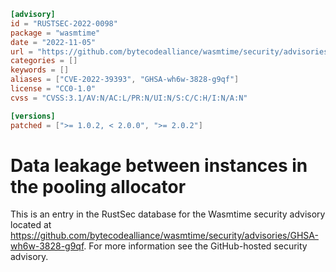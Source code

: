 ```toml
[advisory]
id = "RUSTSEC-2022-0098"
package = "wasmtime"
date = "2022-11-05"
url = "https://github.com/bytecodealliance/wasmtime/security/advisories/GHSA-wh6w-3828-g9qf"
categories = []
keywords = []
aliases = ["CVE-2022-39393", "GHSA-wh6w-3828-g9qf"]
license = "CC0-1.0"
cvss = "CVSS:3.1/AV:N/AC:L/PR:N/UI:N/S:C/C:H/I:N/A:N"

[versions]
patched = [">= 1.0.2, < 2.0.0", ">= 2.0.2"]
```

# Data leakage between instances in the pooling allocator

This is an entry in the RustSec database for the Wasmtime security advisory
located at
https://github.com/bytecodealliance/wasmtime/security/advisories/GHSA-wh6w-3828-g9qf.
For more information see the GitHub-hosted security advisory.

